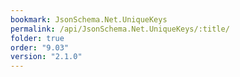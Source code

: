 ```yaml
---
bookmark: JsonSchema.Net.UniqueKeys
permalink: /api/JsonSchema.Net.UniqueKeys/:title/
folder: true
order: "9.03"
version: "2.1.0"
---
```

